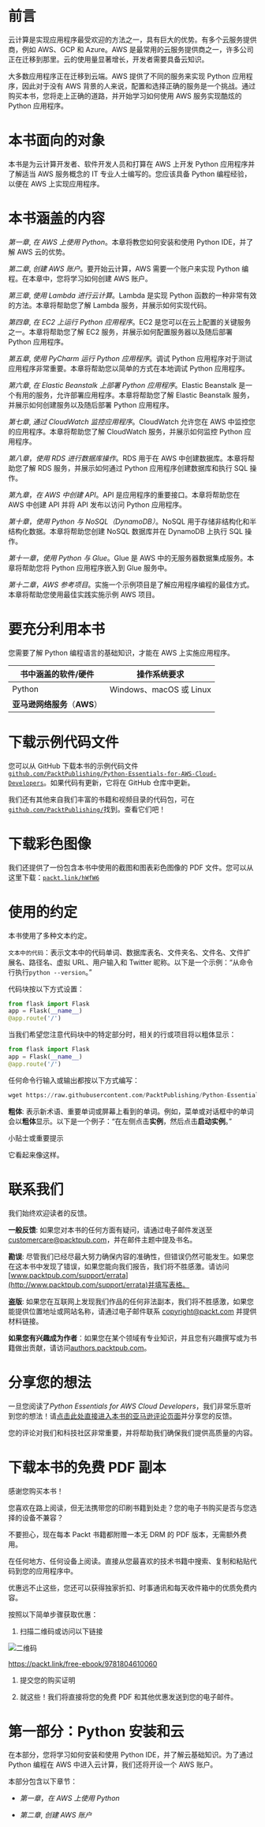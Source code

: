 # 前言

云计算是实现应用程序最受欢迎的方法之一，具有巨大的优势。有多个云服务提供商，例如 AWS、GCP 和 Azure。AWS 是最常用的云服务提供商之一，许多公司正在迁移到那里。云的使用量显著增长，开发者需要具备云知识。

大多数应用程序正在迁移到云端。AWS 提供了不同的服务来实现 Python 应用程序，因此对于没有 AWS 背景的人来说，配置和选择正确的服务是一个挑战。通过购买本书，您将走上正确的道路，并开始学习如何使用 AWS 服务实现酷炫的 Python 应用程序。

# 本书面向的对象

本书是为云计算开发者、软件开发人员和打算在 AWS 上开发 Python 应用程序并了解适当 AWS 服务概念的 IT 专业人士编写的。您应该具备 Python 编程经验，以便在 AWS 上实现应用程序。

# 本书涵盖的内容

*第一章*, *在 AWS 上使用 Python*。本章将教您如何安装和使用 Python IDE，并了解 AWS 云的优势。

*第二章*, *创建 AWS 账户*。要开始云计算，AWS 需要一个账户来实现 Python 编程。在本章中，您将学习如何创建 AWS 账户。

*第三章*, *使用 Lambda 进行云计算*。Lambda 是实现 Python 函数的一种非常有效的方法。本章将帮助您了解 Lambda 服务，并展示如何实现代码。

*第四章*, *在 EC2 上运行 Python 应用程序*。EC2 是您可以在云上配置的关键服务之一。本章将帮助您了解 EC2 服务，并展示如何配置服务器以及随后部署 Python 应用程序。

*第五章*, *使用 PyCharm 运行 Python 应用程序*。调试 Python 应用程序对于测试应用程序非常重要。本章将帮助您以简单的方式在本地调试 Python 应用程序。

*第六章*, *在 Elastic Beanstalk 上部署 Python 应用程序*。Elastic Beanstalk 是一个有用的服务，允许部署应用程序。本章将帮助您了解 Elastic Beanstalk 服务，并展示如何创建服务以及随后部署 Python 应用程序。

*第七章*, *通过 CloudWatch 监控应用程序*。CloudWatch 允许您在 AWS 中监控您的应用程序。本章将帮助您了解 CloudWatch 服务，并展示如何监控 Python 应用程序。

*第八章*，*使用 RDS 进行数据库操作*。RDS 用于在 AWS 中创建数据库。本章将帮助您了解 RDS 服务，并展示如何通过 Python 应用程序创建数据库和执行 SQL 操作。

*第九章*，*在 AWS 中创建 API*。API 是应用程序的重要接口。本章将帮助您在 AWS 中创建 API 并将 API 发布以访问 Python 应用程序。

*第十章*，*使用 Python 与 NoSQL（DynamoDB）*。NoSQL 用于存储非结构化和半结构化数据。本章将帮助您创建 NoSQL 数据库并在 DynamoDB 上执行 SQL 操作。

*第十一章*，*使用 Python 与 Glue*。Glue 是 AWS 中的无服务器数据集成服务。本章将帮助您将 Python 应用程序嵌入到 Glue 服务中。

*第十二章*，*AWS 参考项目*。实施一个示例项目是了解应用程序编程的最佳方式。本章将帮助您使用最佳实践实施示例 AWS 项目。

# 要充分利用本书

您需要了解 Python 编程语言的基础知识，才能在 AWS 上实施应用程序。

| **书中涵盖的软件/硬件** | **操作系统要求** |
| --- | --- |
| Python | Windows、macOS 或 Linux |
| **亚马逊网络服务**（**AWS**） |  |

# 下载示例代码文件

您可以从 GitHub 下载本书的示例代码文件[`github.com/PacktPublishing/Python-Essentials-for-AWS-Cloud-Developers`](https://github.com/PacktPublishing/Python-Essentials-for-AWS-Cloud-Developers)。如果代码有更新，它将在 GitHub 仓库中更新。

我们还有其他来自我们丰富的书籍和视频目录的代码包，可在[`github.com/PacktPublishing/`](https://github.com/PacktPublishing/)找到。查看它们吧！

# 下载彩色图像

我们还提供了一份包含本书中使用的截图和图表彩色图像的 PDF 文件。您可以从这里下载：[`packt.link/hWfW6`](https://packt.link/hWfW6)

# 使用的约定

本书使用了多种文本约定。

`文本中的代码`：表示文本中的代码单词、数据库表名、文件夹名、文件名、文件扩展名、路径名、虚拟 URL、用户输入和 Twitter 昵称。以下是一个示例：“从命令行执行`python --version`。”

代码块按以下方式设置：

```py
from flask import Flask
app = Flask(__name__)
@app.route('/')
```

当我们希望您注意代码块中的特定部分时，相关的行或项目将以粗体显示：

```py
from flask import Flask
app = Flask(__name__)
@app.route('/')
```

任何命令行输入或输出都按以下方式编写：

```py
wget https://raw.githubusercontent.com/PacktPublishing/Python-Essentials-for-AWS-Cloud-Developers/main/fileprocessor.py
```

**粗体**: 表示新术语、重要单词或屏幕上看到的单词。例如，菜单或对话框中的单词会以**粗体**显示。以下是一个例子：“在左侧点击**实例**，然后点击**启动实例**。”

小贴士或重要提示

它看起来像这样。

# 联系我们

我们始终欢迎读者的反馈。

**一般反馈**: 如果您对本书的任何方面有疑问，请通过电子邮件发送至 customercare@packtpub.com，并在邮件主题中提及书名。

**勘误**: 尽管我们已经尽最大努力确保内容的准确性，但错误仍然可能发生。如果您在这本书中发现了错误，如果您能向我们报告，我们将不胜感激。请访问[www.packtpub.com/support/errata](http://www.packtpub.com/support/errata)并填写表格。

**盗版**: 如果您在互联网上发现我们作品的任何非法副本，我们将不胜感激，如果您能提供位置地址或网站名称，请通过电子邮件联系 copyright@packt.com 并提供材料链接。

**如果您有兴趣成为作者**：如果您在某个领域有专业知识，并且您有兴趣撰写或为书籍做出贡献，请访问[authors.packtpub.com](http://authors.packtpub.com)。

# 分享您的想法

一旦您阅读了*Python Essentials for AWS Cloud Developers*，我们非常乐意听到您的想法！请[点击此处直接进入本书的亚马逊评论页面](https://packt.link/r/1804610062)并分享您的反馈。

您的评论对我们和科技社区非常重要，并将帮助我们确保我们提供高质量的内容。

# 下载本书的免费 PDF 副本

感谢您购买本书！

您喜欢在路上阅读，但无法携带您的印刷书籍到处走？您的电子书购买是否与您选择的设备不兼容？

不要担心，现在每本 Packt 书籍都附赠一本无 DRM 的 PDF 版本，无需额外费用。

在任何地方、任何设备上阅读。直接从您最喜欢的技术书籍中搜索、复制和粘贴代码到您的应用程序中。

优惠远不止这些，您还可以获得独家折扣、时事通讯和每天收件箱中的优质免费内容。

按照以下简单步骤获取优惠：

1.  扫描二维码或访问以下链接

![二维码](img/B19195_QR_Free_PDF.jpg)

https://packt.link/free-ebook/9781804610060

1.  提交您的购买证明

1.  就这些！我们将直接将您的免费 PDF 和其他优惠发送到您的电子邮件。

# 第一部分：Python 安装和云

在本部分，您将学习如何安装和使用 Python IDE，并了解云基础知识。为了通过 Python 编程在 AWS 中进入云计算，我们还将开设一个 AWS 账户。

本部分包含以下章节：

+   *第一章*，*在 AWS 上使用 Python*

+   *第二章*, *创建 AWS 账户*
